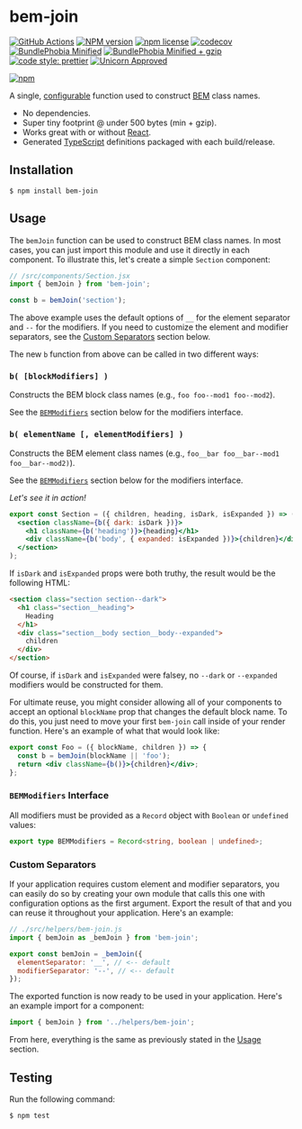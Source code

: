 # bem-join

[![GitHub Actions](https://github.com/jedmao/bem-join/workflows/Node%20CI/badge.svg?event=push)](https://github.com/jedmao/bem-join/actions)
[![NPM version](http://img.shields.io/npm/v/bem-join.svg?style=flat)](https://www.npmjs.org/package/bem-join)
[![npm license](http://img.shields.io/npm/l/bem-join.svg?style=flat-square)](https://www.npmjs.org/package/bem-join)
[![codecov](https://codecov.io/gh/jedmao/bem-join/branch/master/graph/badge.svg)](https://codecov.io/gh/jedmao/bem-join)
[![BundlePhobia Minified](https://badgen.net/bundlephobia/min/bem-join?label=min)](https://bundlephobia.com/result?p=bem-join)
[![BundlePhobia Minified + gzip](https://badgen.net/bundlephobia/minzip/bem-join?label=min%2Bgzip)](https://bundlephobia.com/result?p=bem-join)
[![code style: prettier](https://img.shields.io/badge/code_style-prettier-ff69b4.svg)](https://github.com/prettier/prettier)
[![Unicorn Approved](https://img.shields.io/badge/unicorn-approved-ff69b4.svg)](https://twitter.com/sindresorhus/status/457989012528316416?ref_src=twsrc%5Etfw&ref_url=https%3A%2F%2Fwww.quora.com%2FWhat-does-the-unicorn-approved-shield-mean-in-GitHub)

[![npm](https://nodei.co/npm/bem-join.svg?downloads=true)](https://nodei.co/npm/bem-join/)

A single, [configurable](#custom-separators) function used to construct [BEM](https://csswizardry.com/2013/01/mindbemding-getting-your-head-round-bem-syntax/) class names.

- No dependencies.
- Super tiny footprint @ under 500 bytes (min + gzip).
- Works great with or without [React](http://facebook.github.io/react/).
- Generated [TypeScript](https://www.typescriptlang.org/) definitions packaged with each build/release.

## Installation

```
$ npm install bem-join
```

## Usage

The `bemJoin` function can be used to construct BEM class names. In most cases, you can just import this module and use it directly in each component. To illustrate this, let's create a simple `Section` component:

```jsx
// /src/components/Section.jsx
import { bemJoin } from 'bem-join';

const b = bemJoin('section');
```

The above example uses the default options of `__` for the element separator and `--` for the modifiers. If you need to customize the element and modifier separators, see the [Custom Separators](#custom-separators) section below.

The new `b` function from above can be called in two different ways:

### `b( [blockModifiers] )`

Constructs the BEM block class names (e.g., `foo foo--mod1 foo--mod2`).

See the [`BEMModifiers`](#bemmodifiers-interface) section below for the modifiers interface.

### `b( elementName [, elementModifiers] )`

Constructs the BEM element class names (e.g., `foo__bar foo__bar--mod1 foo__bar--mod2)`).

See the [`BEMModifiers`](#bemmodifiers-interface) section below for the modifiers interface.

_Let's see it in action!_

```jsx
export const Section = ({ children, heading, isDark, isExpanded }) => (
  <section className={b({ dark: isDark })}>
    <h1 className={b('heading')}>{heading}</h1>
    <div className={b('body', { expanded: isExpanded })}>{children}</div>
  </section>
);
```

If `isDark` and `isExpanded` props were both truthy, the result would be the
following HTML:

```html
<section class="section section--dark">
  <h1 class="section__heading">
    Heading
  </h1>
  <div class="section__body section__body--expanded">
    children
  </div>
</section>
```

Of course, if `isDark` and `isExpanded` were falsey, no `--dark` or `--expanded` modifiers would be constructed for them.

For ultimate reuse, you might consider allowing all of your components to accept an optional `blockName` prop that changes the default block name. To do this, you just need to move your first `bem-join` call inside of your render function. Here's an example of what that would look like:

```jsx
export const Foo = ({ blockName, children }) => {
  const b = bemJoin(blockName || 'foo');
  return <div className={b()}>{children}</div>;
};
```

### `BEMModifiers` Interface

All modifiers must be provided as a `Record` object with `Boolean` or `undefined` values:

```ts
export type BEMModifiers = Record<string, boolean | undefined>;
```

### Custom Separators

If your application requires custom element and modifier separators, you can easily do so by creating your own module that calls this one with configuration options as the first argument. Export the result of that and you can reuse it throughout your application. Here's an example:

```jsx
// ./src/helpers/bem-join.js
import { bemJoin as _bemJoin } from 'bem-join';

export const bemJoin = _bemJoin({
  elementSeparator: '__', // <-- default
  modifierSeparator: '--', // <-- default
});
```

The exported function is now ready to be used in your application. Here's an example import for a component:

```jsx
import { bemJoin } from '../helpers/bem-join';
```

From here, everything is the same as previously stated in the [Usage](#usage) section.

## Testing

Run the following command:

```
$ npm test
```
